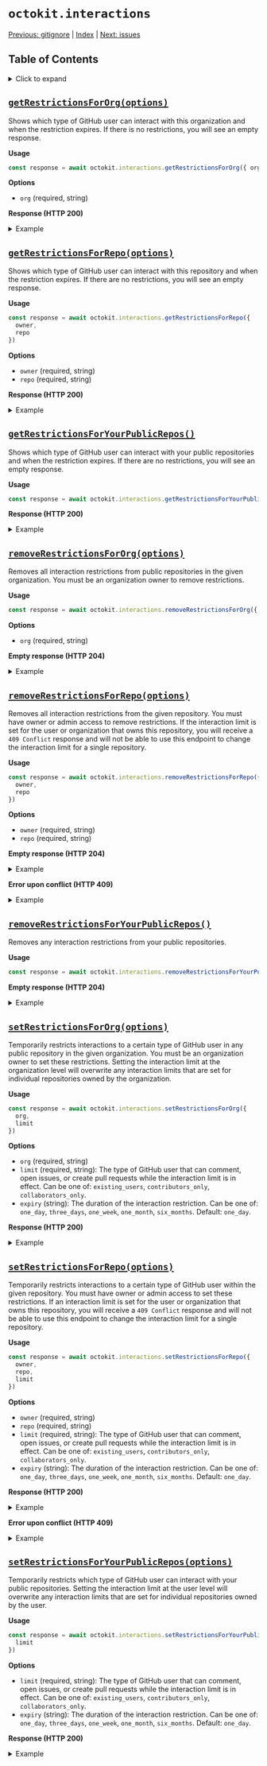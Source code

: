 # `octokit.interactions`

[Previous: gitignore](gitignore.md) \| [Index](README.md) \| [Next: issues](issues.md)

## Table of Contents

<details><summary>Click to expand</summary>

- [`getRestrictionsForOrg(options)`](#getrestrictionsfororgoptions)
- [`getRestrictionsForRepo(options)`](#getrestrictionsforrepooptions)
- [`getRestrictionsForYourPublicRepos()`](#getrestrictionsforyourpublicrepos)
- [`removeRestrictionsForOrg(options)`](#removerestrictionsfororgoptions)
- [`removeRestrictionsForRepo(options)`](#removerestrictionsforrepooptions)
- [`removeRestrictionsForYourPublicRepos()`](#removerestrictionsforyourpublicrepos)
- [`setRestrictionsForOrg(options)`](#setrestrictionsfororgoptions)
- [`setRestrictionsForRepo(options)`](#setrestrictionsforrepooptions)
- [`setRestrictionsForYourPublicRepos(options)`](#setrestrictionsforyourpublicreposoptions)

</details>

## [`getRestrictionsForOrg(options)`](https://docs.github.com/rest/reference/interactions#get-interaction-restrictions-for-an-organization)

Shows which type of GitHub user can interact with this organization and when the restriction expires. If there is no restrictions, you will see an empty response.

**Usage**

```js
const response = await octokit.interactions.getRestrictionsForOrg({ org })
```

**Options**

- `org` (required, string)

**Response (HTTP 200)**

<details><summary>Example</summary>

```js
const response = {
  status: 200,
  data: {
    limit: 'collaborators_only',
    origin: 'organization',
    expires_at: '2018-08-17T04:18:39Z'
  }
}
```

</details>

## [`getRestrictionsForRepo(options)`](https://docs.github.com/rest/reference/interactions#get-interaction-restrictions-for-a-repository)

Shows which type of GitHub user can interact with this repository and when the restriction expires. If there are no restrictions, you will see an empty response.

**Usage**

```js
const response = await octokit.interactions.getRestrictionsForRepo({
  owner,
  repo
})
```

**Options**

- `owner` (required, string)
- `repo` (required, string)

**Response (HTTP 200)**

<details><summary>Example</summary>

```js
const response = {
  status: 200,
  data: {
    limit: 'collaborators_only',
    origin: 'repository',
    expires_at: '2018-08-17T04:18:39Z'
  }
}
```

</details>

## [`getRestrictionsForYourPublicRepos()`](https://docs.github.com/rest/reference/interactions#get-interaction-restrictions-for-your-public-repositories)

Shows which type of GitHub user can interact with your public repositories and when the restriction expires. If there are no restrictions, you will see an empty response.

**Usage**

```js
const response = await octokit.interactions.getRestrictionsForYourPublicRepos()
```

**Response (HTTP 200)**

<details><summary>Example</summary>

```js
const response = {
  status: 200,
  data: {
    limit: 'collaborators_only',
    origin: 'user',
    expires_at: '2018-08-17T04:18:39Z'
  }
}
```

</details>

## [`removeRestrictionsForOrg(options)`](https://docs.github.com/rest/reference/interactions#remove-interaction-restrictions-for-an-organization)

Removes all interaction restrictions from public repositories in the given organization. You must be an organization owner to remove restrictions.

**Usage**

```js
const response = await octokit.interactions.removeRestrictionsForOrg({ org })
```

**Options**

- `org` (required, string)

**Empty response (HTTP 204)**

<details><summary>Example</summary>

```js
const response = { status: 204 }
```

</details>

## [`removeRestrictionsForRepo(options)`](https://docs.github.com/rest/reference/interactions#remove-interaction-restrictions-for-a-repository)

Removes all interaction restrictions from the given repository. You must have owner or admin access to remove restrictions. If the interaction limit is set for the user or organization that owns this repository, you will receive a `409 Conflict` response and will not be able to use this endpoint to change the interaction limit for a single repository.

**Usage**

```js
const response = await octokit.interactions.removeRestrictionsForRepo({
  owner,
  repo
})
```

**Options**

- `owner` (required, string)
- `repo` (required, string)

**Empty response (HTTP 204)**

<details><summary>Example</summary>

```js
const response = { status: 204 }
```

</details>

**Error upon conflict (HTTP 409)**

<details><summary>Example</summary>

```js
try {
  response = await octokit.interactions.removeRestrictionsForRepo({
    owner,
    repo
  })
} catch (err) {
  if (err.status === 409) {
    // ..
  }
}
```

</details>

## [`removeRestrictionsForYourPublicRepos()`](https://docs.github.com/rest/reference/interactions#remove-interaction-restrictions-from-your-public-repositories)

Removes any interaction restrictions from your public repositories.

**Usage**

```js
const response = await octokit.interactions.removeRestrictionsForYourPublicRepos()
```

**Empty response (HTTP 204)**

<details><summary>Example</summary>

```js
const response = { status: 204 }
```

</details>

## [`setRestrictionsForOrg(options)`](https://docs.github.com/rest/reference/interactions#set-interaction-restrictions-for-an-organization)

Temporarily restricts interactions to a certain type of GitHub user in any public repository in the given organization. You must be an organization owner to set these restrictions. Setting the interaction limit at the organization level will overwrite any interaction limits that are set for individual repositories owned by the organization.

**Usage**

```js
const response = await octokit.interactions.setRestrictionsForOrg({
  org,
  limit
})
```

**Options**

- `org` (required, string)
- `limit` (required, string): The type of GitHub user that can comment, open issues, or create pull requests while the interaction limit is in effect. Can be one of: `existing_users`, `contributors_only`, `collaborators_only`.
- `expiry` (string): The duration of the interaction restriction. Can be one of: `one_day`, `three_days`, `one_week`, `one_month`, `six_months`. Default: `one_day`.

**Response (HTTP 200)**

<details><summary>Example</summary>

```js
const response = {
  status: 200,
  data: {
    limit: 'collaborators_only',
    origin: 'organization',
    expires_at: '2018-08-17T04:18:39Z'
  }
}
```

</details>

## [`setRestrictionsForRepo(options)`](https://docs.github.com/rest/reference/interactions#set-interaction-restrictions-for-a-repository)

Temporarily restricts interactions to a certain type of GitHub user within the given repository. You must have owner or admin access to set these restrictions. If an interaction limit is set for the user or organization that owns this repository, you will receive a `409 Conflict` response and will not be able to use this endpoint to change the interaction limit for a single repository.

**Usage**

```js
const response = await octokit.interactions.setRestrictionsForRepo({
  owner,
  repo,
  limit
})
```

**Options**

- `owner` (required, string)
- `repo` (required, string)
- `limit` (required, string): The type of GitHub user that can comment, open issues, or create pull requests while the interaction limit is in effect. Can be one of: `existing_users`, `contributors_only`, `collaborators_only`.
- `expiry` (string): The duration of the interaction restriction. Can be one of: `one_day`, `three_days`, `one_week`, `one_month`, `six_months`. Default: `one_day`.

**Response (HTTP 200)**

<details><summary>Example</summary>

```js
const response = {
  status: 200,
  data: {
    limit: 'collaborators_only',
    origin: 'repository',
    expires_at: '2018-08-17T04:18:39Z'
  }
}
```

</details>

**Error upon conflict (HTTP 409)**

<details><summary>Example</summary>

```js
try {
  response = await octokit.interactions.setRestrictionsForRepo({
    owner,
    repo,
    limit
  })
} catch (err) {
  if (err.status === 409) {
    // ..
  }
}
```

</details>

## [`setRestrictionsForYourPublicRepos(options)`](https://docs.github.com/rest/reference/interactions#set-interaction-restrictions-for-your-public-repositories)

Temporarily restricts which type of GitHub user can interact with your public repositories. Setting the interaction limit at the user level will overwrite any interaction limits that are set for individual repositories owned by the user.

**Usage**

```js
const response = await octokit.interactions.setRestrictionsForYourPublicRepos({
  limit
})
```

**Options**

- `limit` (required, string): The type of GitHub user that can comment, open issues, or create pull requests while the interaction limit is in effect. Can be one of: `existing_users`, `contributors_only`, `collaborators_only`.
- `expiry` (string): The duration of the interaction restriction. Can be one of: `one_day`, `three_days`, `one_week`, `one_month`, `six_months`. Default: `one_day`.

**Response (HTTP 200)**

<details><summary>Example</summary>

```js
const response = {
  status: 200,
  data: {
    limit: 'collaborators_only',
    origin: 'user',
    expires_at: '2018-08-17T04:18:39Z'
  }
}
```

</details>
